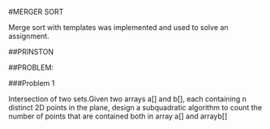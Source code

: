 #MERGER SORT 

Merge sort with templates was implemented and used to solve an assignment.

##PRINSTON

##PROBLEM:

###Problem 1

Intersection of two sets.Given two arrays a[] and b[], each containing n distinct 2D points in the plane,
design a subquadratic algorithm to count the number of points that are contained both in array a[] and arrayb[]